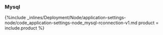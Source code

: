 


### Mysql



{%include _inlines/Deployment/Node/application-settings-node/code_application-settings-node_mysql-rconnection-v1.md  product = include.product %}




